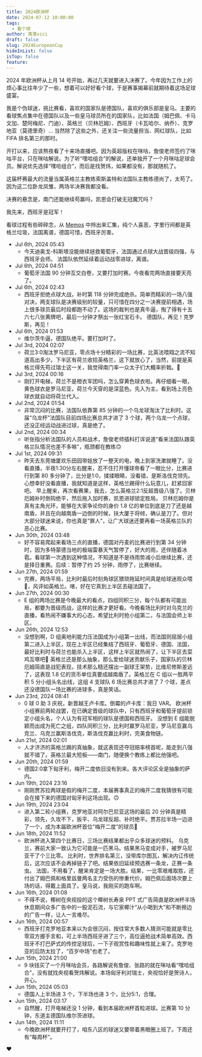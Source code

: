 ```yaml
---
title: 2024欧洲杯
date: 2024-07-12 10:00:00
tags:
  - 看个球
author: 落落vici
draft: false
slug: 2024EuropeanCup
hideInList: false
isTop: false
feature:
---
```

2024 年欧洲杯从上月 14 号开始，再过几天就要进入决赛了。今年因为工作上的烦心事比往年少了一些，想着可以好好看个球，于是赛事揭幕前就期待着这场足球盛宴。

我是个伪球迷，挑比赛看，喜欢的国家队是德国队，喜欢的俱乐部是皇马。主要的看球焦点集中在德国队以及一些皇马球员所在的国家队，比如法国（姆巴佩、卡马文加、楚阿梅尼、门迪）、英格兰（贝林厄姆）、西班牙（卡瓦哈尔、纳乔）、克罗地亚（莫德里奇）... 当然除了这些之外，还关注一些流量担当、网红球队，比如 FIFA 排名第三的那时。

开打以来，应该熬夜看了十来场直播吧。因为英超版权在咪咕，詹俊老师签约了咪咕平台，只在咪咕解说。为了听“嘿哈组合”的解说，还单独开了一个月咪咕足球会员。解说优先选择“嘿哈组合”，而后是找贺炜，如果都没有，那就随机了。

这届杯赛最大的流量当属英格兰主教练索斯盖特和法国队主教练德尚了，太苟了。因为这二位卧龙凤雏，两场半决赛我都没看。

决赛的悬念是，南门还能继续苟赢吗，凯恩会打破无冠魔咒吗？

我先来，西班牙是冠军！

看球过程有些碎碎念，从 [Memos](https://i.hux.ink:5233/) 中拎出来汇集，纯个人喜恶，字里行间都是英格兰垃圾，法国离谱，德国可惜，西班牙厉害。

- Jul 6th, 2024 05:43 
	-  今天迪奥戈-科斯塔没能继续拯救葡萄牙，法国通过点球大战晋级四强，与西班牙会师。
	  法国队依然延续着运动战零进球，离谱。
- Jul 6th, 2024 04:51 
	-  葡萄牙法国 90 分钟互交白卷，又要打加时赛。今夜看完两场直接要天亮了。
- Jul 6th, 2024 02:43 
	-  西班牙拒绝点球大战，补时第 118 分钟完成绝杀。简单而精彩的一场八强对决，两支球队是决赛级别的较量，只可惜在四分之一决赛提前相遇，场上很多球员最后时段都跑不动了。这场的裁判也是真牛逼，掏了得有十五六七八张黄牌吧，最后一分钟才祭出一张红宝石卡。
	  德国队，再见！克罗斯，再见！
- Jul 6th, 2024 01:53 
	-  维尔茨牛逼，德国队绝平。要打加时了。
- Jul 3rd, 2024 02:07 
	-  荷兰3:0淘汰罗马尼亚，零点场十分精彩的一场比赛，比英法喂翔之流不知道高出多少。下半区有荷兰收拾英格兰，这下就放心了，当然，前提是英格兰得先苟过瑞士这一关，我觉得南门率一众太子们大概率折戟。🥱
- Jul 3rd, 2024 00:16 
	-  刚打开电梯，荷兰不是橙衣军团吗，怎么穿黄色球衣啦。再仔细看一眼，黄色球衣是罗马尼亚，荷兰今天穿的是深蓝色。先入为主，看到场上亮色球衣就自动将荷兰代入。
- Jul 2nd, 2024 01:54 
	-  非常沉闷的比赛，法国队依靠第 85 分钟的一个乌龙球淘汰了比利时。这届“乌龙杯”法国队目前四场比赛总共才进了 3 个球，两个乌龙一个点球，还没正经运动战进过球，真是绝了。
- Jul 2nd, 2024 00:34
	-  听张指分析法国队的人员和战术，詹俊老师插科打诨说道“看来法国队跟英格兰队情况也差不多嘛”，瓶颈都在教练🙃
- Jul 1st, 2024 09:31 
	-  昨天去东莞塘厦欢乐田园带娃放了一整天的电，晚上到家洗漱就睡了。没看直播，半夜1:30分左右醒来，忍不住打开懂球帝看了一眼比分，比赛进行到第 80 多分钟了，比分是1:0，揉揉眼睛，没看错，是斯洛伐克领先。心想幸好没看直播，我就知道是这样，英格兰踢得什么玩意儿，赶紧回家吧。
	  早上醒来，再次看赛果，我去，怎么英格兰2:1反超晋级八强了。贝林厄姆补时倒钩绝平，然后拖入加时赛，凯恩进球锁定胜局。
	  贝林厄姆你是真有主角光环，能够在大家争论你的身价 1.8 亿的单位到底是刀了还是越南盾，并且在向越南盾一边倒的时候，扶大厦于将倾，确认是刀了。但对大部分球迷来说，你也真是“罪人”，让广大球迷还要再看一场英格兰队的恶心比赛。
- Jun 30th, 2024 03:48 
	-  好不容易爬起来看场三点的直播，德国对丹麦的比赛进行到第 34 分钟时，因为多特蒙德当地的极端雷暴天气暂停了，好大的雨，还伴随着冰雹。看球第一次遇到这种情况，不知道是不是待雨势减小后继续比赛，还是择日重赛。后续：暂停了约 25 分钟，雨停了，比赛继续。
- Jun 27th, 2024 01:59 
	-  完赛，两场平局，比利时最后时刻角球区猥琐拖延时间真是给球迷观众喂💩，风评如英格兰。嗐，好在它真到上半区去碰法国了。
- Jun 27th, 2024 00:30 
	-  E 组的两场比赛是今晚最大的看点，四组同积三分，每个队都有可能出局，都要为晋级而战，这样的比赛才更好看。今晚看场比利时对乌克兰的直播，看热闹不嫌事大的心态，希望比利时抢小组第二，与法国会师上半区。
- Jun 26th, 2024 12:53 
	-  没想到啊，D 组奥地利能力压法国成为小组第一出线，而法国则屈居小组第二进入上半区，现在上半区已经集结了西班牙、葡萄牙、德国、法国，最好比利时与荷兰也能杀入上半区，这样上半区就热闹了，让下半区去菜鸡互啄吧🤣
	  英格兰还是那么抽象，那么爱给球迷贡献乐子，国家队的贝林厄姆简直是战犯表现，技术那么糙还摆出一副球王架势，比维尼修斯差远了，这表现 1.8 亿的货币单位真要成越南盾了。英格兰在 C 组以一胜两平积 5 分小组头名出线，这组 4 支球队 6 场比赛总共才进了 7 个球，差点还没德国队一场比赛的进球多，真是笑话。
- Jun 23rd, 2024 08:41
	-  0 球 0 助 3 庆祝，新晋越王卢卡库。倒霉的卢卡库：我日 VAR。
	  欧洲杯小组赛前两轮战罢，在已确定晋级的球队中，只有西班牙和葡萄牙提前锁定小组头名，个人认为有冠军相的球队是德国和西班牙。
	  没想到 E 组能脱颖而出成为死亡之组，四队同积三分，比利时赢罗马尼亚，罗马尼亚赢乌克兰、乌克兰赢斯洛伐克，斯洛伐克赢比利时，完美食物链。		
- Jun 21st, 2024 02:01
	-  人才济济的英格兰踢的真抽象，就这表现还夺冠赔率榜首呢，能走到八强就不错了。英格兰最大短板——南门，随便换个教练上都比他强吧。
- Jun 20th, 2024 01:59 
	-  德国2:0拿下匈牙利，梅开二度依旧没有到来。各大评论区全是抽象的萨内。
- Jun 19th, 2024 23:16 
	-  刚刚贾苏拉两球是假的梅开二度，本届赛事真正的梅开二度我猜很有可能会在接下来的德国对匈牙利这场出现。🙃
- Jun 19th, 2024 23:04 
	-  进入第二轮小组赛，克罗地亚对阿尔巴尼亚这场的最后 20 分钟真是精彩，领先，久攻不下，扳平、乌龙球反超、补时绝平。贾苏拉半场一边进了一个，成为本届欧洲杯首位”梅开二度”的球员🤣
- Jun 18th, 2024 11:52 
	-  欧洲杯进入第四个比赛日，三场比赛结果都出乎众多球迷的预料。
	  乌克兰，赛前大家一致认为它可能是一匹黑马。结果黑马变成对手，被罗马尼亚干了个三比零。
	  比利时，世界排名第三，没带库尔图瓦，解决内讧传统后，这次应该不会再掉链子了吧。结果依旧延续预选赛一条龙，正赛一条虫。
	  法国，不用看了，醒来肯定是一场大胜。结果，一比零艰难取胜，还付出了姆巴佩和格里兹曼两名主力受伤的惨重代价。姆巴佩后面场次要上场的话，得戴上面具了。皇马说，我刚买的跑车啊。		
- Jun 16th, 2024 01:08 
	-  不得不说，椰树在央视投的这个椰树长寿泉 PPT 式广告简直是欧洲杯半场休息期间众多广告中的一股泥石流，与它家椰汁“从小喝到大”和不断擦边的广告一样，让人一言难尽。
- Jun 16th, 2024 00:57
	-  西班牙打克罗地亚本来以为会很沉闷，按往常大多数人猜测可能就是零比零双方握手言和，可上半场西班牙进了三个，高位逼抢战术简单高效。西班牙不打巴萨式的传控足球后，一下子观赏性和趣味性就上来了。克罗地亚的后防太拉了，“百岁中场”也老了。
- Jun 15th, 2024 21:00 
	-  9 块钱买了一个月咪咕会员，各路解说有詹俊、张路的就在咪咕看“嘿哈组合”，没有就找央视看贺炜解说。本场匈牙利对瑞士，央视恰好是贺诗人，开心。
- Jun 15th, 2024 05:03 
	-  德国人上半场进 3 个，下半场也进 3 个，比分5:1，合理。
- Jun 15th, 2024 03:17 
	-  自然醒，打开电梯还没 1 分钟，看到本届欧洲杯首粒进球。比赛第 10 分钟，东道主德国队维尔茨进球。
- Jun 14th, 2024 11:11 
	-  今晚欧洲杯就要开打了，咱东八区的球迷又要带着黑眼圈上班了。下周还有“每周杯”。
	
❤